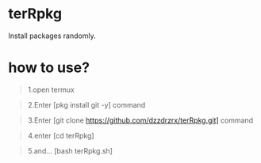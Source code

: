 # terRpkg
Install packages randomly.

# how to use?
>1.open termux

>2.Enter [pkg install git -y] command

>3.Enter [git clone https://github.com/dzzdrzrx/terRpkg.git] command

>4.enter [cd terRpkg]

>5.and... [bash terRpkg.sh]

